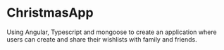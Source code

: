 ChristmasApp
============
Using Angular, Typescript and mongoose to create an application where users can create and share their wishlists with family and friends.
